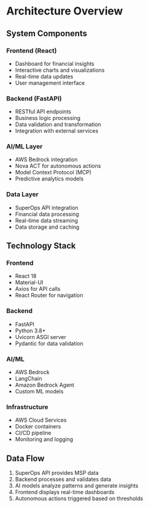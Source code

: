 # Architecture Overview

## System Components

### Frontend (React)
- Dashboard for financial insights
- Interactive charts and visualizations
- Real-time data updates
- User management interface

### Backend (FastAPI)
- RESTful API endpoints
- Business logic processing
- Data validation and transformation
- Integration with external services

### AI/ML Layer
- AWS Bedrock integration
- Nova ACT for autonomous actions
- Model Context Protocol (MCP)
- Predictive analytics models

### Data Layer
- SuperOps API integration
- Financial data processing
- Real-time data streaming
- Data storage and caching

## Technology Stack

### Frontend
- React 18
- Material-UI
- Axios for API calls
- React Router for navigation

### Backend
- FastAPI
- Python 3.8+
- Uvicorn ASGI server
- Pydantic for data validation

### AI/ML
- AWS Bedrock
- LangChain
- Amazon Bedrock Agent
- Custom ML models

### Infrastructure
- AWS Cloud Services
- Docker containers
- CI/CD pipeline
- Monitoring and logging

## Data Flow
1. SuperOps API provides MSP data
2. Backend processes and validates data
3. AI models analyze patterns and generate insights
4. Frontend displays real-time dashboards
5. Autonomous actions triggered based on thresholds